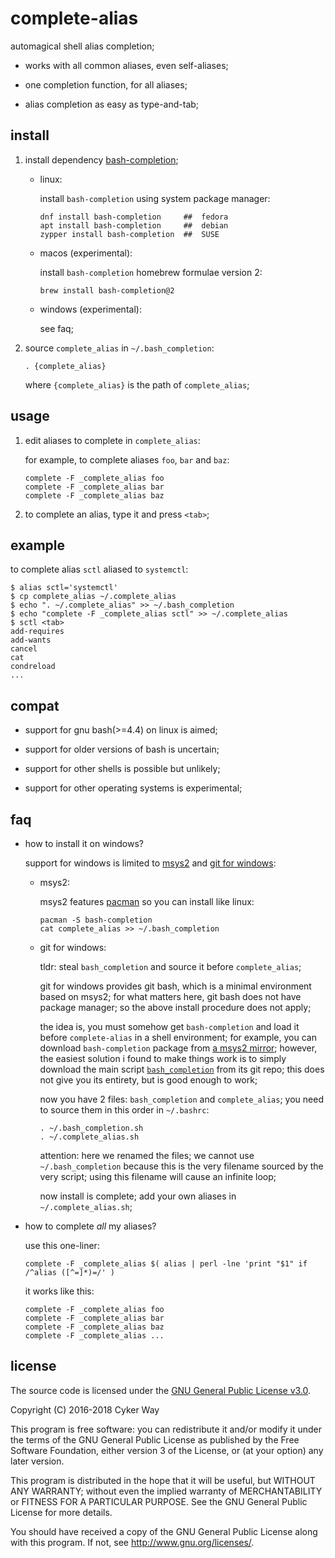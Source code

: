 # complete-alias

automagical shell alias completion;

-   works with all common aliases, even self-aliases;

-   one completion function, for all aliases;

-   alias completion as easy as type-and-tab;

## install

1.  install dependency [bash-completion][];

    -   linux:

        install `bash-completion` using system package manager:

            dnf install bash-completion     ##  fedora
            apt install bash-completion     ##  debian
            zypper install bash-completion  ##  SUSE

    -   macos (experimental):

        install `bash-completion` homebrew formulae version 2:

            brew install bash-completion@2

    -   windows (experimental):

        see faq;

2.  source `complete_alias` in `~/.bash_completion`:

        . {complete_alias}

    where `{complete_alias}` is the path of `complete_alias`;

## usage

1.  edit aliases to complete in `complete_alias`:

    for example, to complete aliases `foo`, `bar` and `baz`:

        complete -F _complete_alias foo
        complete -F _complete_alias bar
        complete -F _complete_alias baz

2.  to complete an alias, type it and press `<tab>`;

## example

to complete alias `sctl` aliased to `systemctl`:

    $ alias sctl='systemctl'
    $ cp complete_alias ~/.complete_alias
    $ echo ". ~/.complete_alias" >> ~/.bash_completion
    $ echo "complete -F _complete_alias sctl" >> ~/.complete_alias
    $ sctl <tab>
    add-requires
    add-wants
    cancel
    cat
    condreload
    ...

## compat

-   support for gnu bash(>=4.4) on linux is aimed;

-   support for older versions of bash is uncertain;

-   support for other shells is possible but unlikely;

-   support for other operating systems is experimental;

## faq

-   how to install it on windows?

    support for windows is limited to [msys2][] and [git for windows][gfw]:

    -   msys2:

        msys2 features [pacman][] so you can install like linux:

            pacman -S bash-completion
            cat complete_alias >> ~/.bash_completion

    -   git for windows:

        tldr: steal `bash_completion` and source it before `complete_alias`;

        git for windows provides git bash, which is a minimal environment based
        on msys2; for what matters here, git bash does not have package manager;
        so the above install procedure does not apply;

        the idea is, you must somehow get `bash-completion` and load it before
        `complete-alias` in a shell environment; for example, you can download
        `bash-completion` package from [a msys2 mirror][msys2-mirror]; however,
        the easiest solution i found to make things work is to simply download
        the main script [`bash_completion`][bash_completion] from its git repo;
        this does not give you its entirety, but is good enough to work;

        now you have 2 files: `bash_completion` and `complete_alias`; you need
        to source them in this order in `~/.bashrc`:

            . ~/.bash_completion.sh
            . ~/.complete_alias.sh

        attention: here we renamed the files; we cannot use `~/.bash_completion`
        because this is the very filename sourced by the very script; using this
        filename will cause an infinite loop;

        now install is complete; add your own aliases in `~/.complete_alias.sh`;

-   how to complete *all* my aliases?

    use this one-liner:

        complete -F _complete_alias $( alias | perl -lne 'print "$1" if /^alias ([^=]*)=/' )

    it works like this:

        complete -F _complete_alias foo
        complete -F _complete_alias bar
        complete -F _complete_alias baz
        complete -F _complete_alias ...

## license

The source code is licensed under the [GNU General Public License v3.0][GPLv3].

Copyright (C) 2016-2018 Cyker Way

This program is free software: you can redistribute it and/or modify it under
the terms of the GNU General Public License as published by the Free Software
Foundation, either version 3 of the License, or (at your option) any later
version.

This program is distributed in the hope that it will be useful, but WITHOUT ANY
WARRANTY; without even the implied warranty of MERCHANTABILITY or FITNESS FOR A
PARTICULAR PURPOSE.  See the GNU General Public License for more details.

You should have received a copy of the GNU General Public License along with
this program.  If not, see <http://www.gnu.org/licenses/>.

[GPLv3]: https://www.gnu.org/licenses/gpl-3.0.txt
[bash-completion]: https://github.com/scop/bash-completion
[bash_completion]: https://raw.githubusercontent.com/scop/bash-completion/master/bash_completion
[gfw]: https://gitforwindows.org/
[msys2-mirror]: http://repo.msys2.org/
[msys2]: http://www.msys2.org/
[pacman]: https://wiki.archlinux.org/index.php/Pacman
